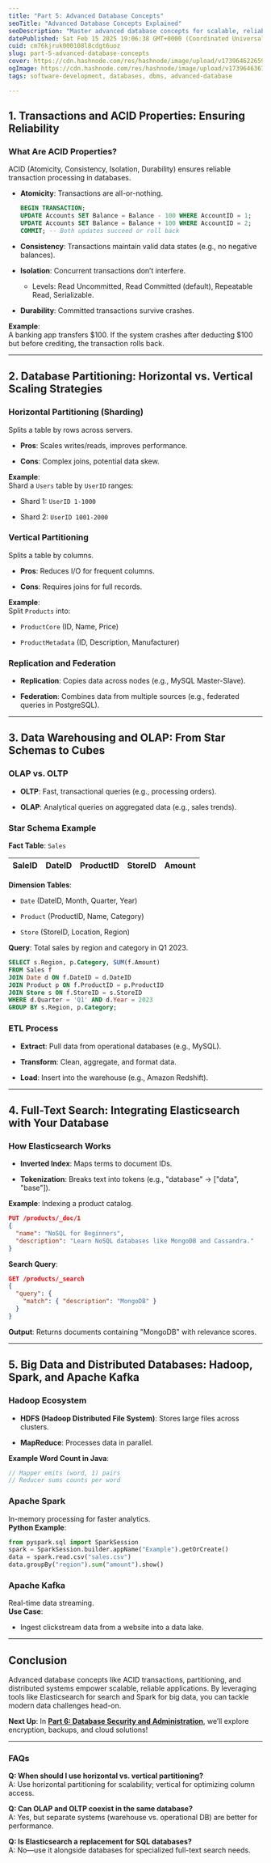 ```yaml
---
title: "Part 5: Advanced Database Concepts"
seoTitle: "Advanced Database Concepts Explained"
seoDescription: "Master advanced database concepts for scalable, reliable applications: ACID properties, partitioning, OLAP, and distributed systems"
datePublished: Sat Feb 15 2025 19:06:38 GMT+0000 (Coordinated Universal Time)
cuid: cm76kjruk000108l8cdgt6uoz
slug: part-5-advanced-database-concepts
cover: https://cdn.hashnode.com/res/hashnode/image/upload/v1739646226595/116cff24-79a4-4902-bff2-7fcb7217fda0.png
ogImage: https://cdn.hashnode.com/res/hashnode/image/upload/v1739646367700/ecf4ed07-7c13-4283-adf3-50d0c2fcabe5.png
tags: software-development, databases, dbms, advanced-database

---
```


## **1\. Transactions and ACID Properties: Ensuring Reliability**

### **What Are ACID Properties?**

ACID (Atomicity, Consistency, Isolation, Durability) ensures reliable transaction processing in databases.

* **Atomicity**: Transactions are all-or-nothing.
    
    ```sql
    BEGIN TRANSACTION;  
    UPDATE Accounts SET Balance = Balance - 100 WHERE AccountID = 1;  
    UPDATE Accounts SET Balance = Balance + 100 WHERE AccountID = 2;  
    COMMIT; -- Both updates succeed or roll back
    ```
    
* **Consistency**: Transactions maintain valid data states (e.g., no negative balances).
    
* **Isolation**: Concurrent transactions don’t interfere.
    
    * Levels: Read Uncommitted, Read Committed (default), Repeatable Read, Serializable.
        
* **Durability**: Committed transactions survive crashes.
    

**Example**:  
A banking app transfers $100. If the system crashes after deducting $100 but before crediting, the transaction rolls back.

---

## **2\. Database Partitioning: Horizontal vs. Vertical Scaling Strategies**

### **Horizontal Partitioning (Sharding)**

Splits a table by rows across servers.

* **Pros**: Scales writes/reads, improves performance.
    
* **Cons**: Complex joins, potential data skew.
    

**Example**:  
Shard a `Users` table by `UserID` ranges:

* Shard 1: `UserID 1-1000`
    
* Shard 2: `UserID 1001-2000`
    

### **Vertical Partitioning**

Splits a table by columns.

* **Pros**: Reduces I/O for frequent columns.
    
* **Cons**: Requires joins for full records.
    

**Example**:  
Split `Products` into:

* `ProductCore` (ID, Name, Price)
    
* `ProductMetadata` (ID, Description, Manufacturer)
    

### **Replication and Federation**

* **Replication**: Copies data across nodes (e.g., MySQL Master-Slave).
    
* **Federation**: Combines data from multiple sources (e.g., federated queries in PostgreSQL).
    

---

## **3\. Data Warehousing and OLAP: From Star Schemas to Cubes**

### **OLAP vs. OLTP**

* **OLTP**: Fast, transactional queries (e.g., processing orders).
    
* **OLAP**: Analytical queries on aggregated data (e.g., sales trends).
    

### **Star Schema Example**

**Fact Table**: `Sales`

| SaleID | DateID | ProductID | StoreID | Amount |
| --- | --- | --- | --- | --- |

**Dimension Tables**:

* `Date` (DateID, Month, Quarter, Year)
    
* `Product` (ProductID, Name, Category)
    
* `Store` (StoreID, Location, Region)
    

**Query**: Total sales by region and category in Q1 2023.

```sql
SELECT s.Region, p.Category, SUM(f.Amount)  
FROM Sales f  
JOIN Date d ON f.DateID = d.DateID  
JOIN Product p ON f.ProductID = p.ProductID  
JOIN Store s ON f.StoreID = s.StoreID  
WHERE d.Quarter = 'Q1' AND d.Year = 2023  
GROUP BY s.Region, p.Category;
```

### **ETL Process**

* **Extract**: Pull data from operational databases (e.g., MySQL).
    
* **Transform**: Clean, aggregate, and format data.
    
* **Load**: Insert into the warehouse (e.g., Amazon Redshift).
    

---

## **4\. Full-Text Search: Integrating Elasticsearch with Your Database**

### **How Elasticsearch Works**

* **Inverted Index**: Maps terms to document IDs.
    
* **Tokenization**: Breaks text into tokens (e.g., "database" → \["data", "base"\]).
    

**Example**: Indexing a product catalog.

```json
PUT /products/_doc/1  
{  
  "name": "NoSQL for Beginners",  
  "description": "Learn NoSQL databases like MongoDB and Cassandra."  
}
```

**Search Query**:

```json
GET /products/_search  
{  
  "query": {  
    "match": { "description": "MongoDB" }  
  }  
}
```

**Output**: Returns documents containing "MongoDB" with relevance scores.

---

## **5\. Big Data and Distributed Databases: Hadoop, Spark, and Apache Kafka**

### **Hadoop Ecosystem**

* **HDFS (Hadoop Distributed File System)**: Stores large files across clusters.
    
* **MapReduce**: Processes data in parallel.
    

**Example Word Count in Java**:

```java
// Mapper emits (word, 1) pairs  
// Reducer sums counts per word
```

### **Apache Spark**

In-memory processing for faster analytics.  
**Python Example**:

```python
from pyspark.sql import SparkSession  
spark = SparkSession.builder.appName("Example").getOrCreate()  
data = spark.read.csv("sales.csv")  
data.groupBy("region").sum("amount").show()
```

### **Apache Kafka**

Real-time data streaming.  
**Use Case**:

* Ingest clickstream data from a website into a data lake.
    

---

## **Conclusion**

Advanced database concepts like ACID transactions, partitioning, and distributed systems empower scalable, reliable applications. By leveraging tools like Elasticsearch for search and Spark for big data, you can tackle modern data challenges head-on.

**Next Up**: In [**Part 6: Database Security and Administration**](https://blog.codexoft.tech/part-6-database-security-and-administration), we’ll explore encryption, backups, and cloud solutions!

---

### **FAQs**

**Q: When should I use horizontal vs. vertical partitioning?**  
A: Use horizontal partitioning for scalability; vertical for optimizing column access.

**Q: Can OLAP and OLTP coexist in the same database?**  
A: Yes, but separate systems (warehouse vs. operational DB) are better for performance.

**Q: Is Elasticsearch a replacement for SQL databases?**  
A: No—use it alongside databases for specialized full-text search needs.